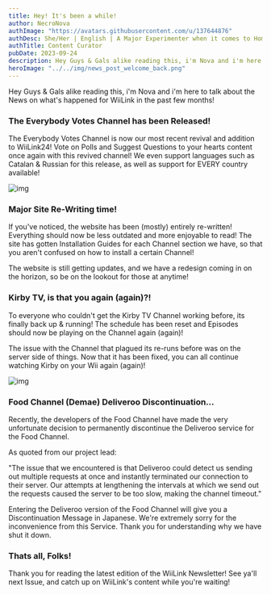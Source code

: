 ```yaml
---
title: Hey! It's been a while!
author: NecroNova
authImage: "https://avatars.githubusercontent.com/u/137644876"
authDesc: She/Her | English | A Major Experimenter when it comes to Homebrew Software for Nintendo Consoles.
authTitle: Content Curator
pubDate: 2023-09-24
description: Hey Guys & Gals alike reading this, i'm Nova and i'm here to talk about the News on what's happened for WiiLink in the past few months!
heroImage: "../../img/news_post_welcome_back.png"
---
```


Hey Guys & Gals alike reading this, i'm Nova and i'm here to talk about the News on what's happened for WiiLink in the past few months!

### The Everybody Votes Channel has been Released!

The Everybody Votes Channel is now our most recent revival and addition to WiiLink24! Vote on Polls and Suggest Questions to your hearts content once again with this revived channel! We even support languages such as Catalan & Russian for this release, as well as support for EVERY country available!

![img](https://raw.githubusercontent.com/WiiLink24/web/main/public/img/EVC_Banner.webp)
### Major Site Re-Writing time!

If you've noticed, the website has been (mostly) entirely re-written! Everything should now be less outdated and more enjoyable to read!
The site has gotten Installation Guides for each Channel section we have, so that you aren't confused on how to install a certain Channel!

The website is still getting updates, and we have a redesign coming in on the horizon, so be on the lookout for those at anytime!

### Kirby TV, is that you again (again)?!

To everyone who couldn't get the Kirby TV Channel working before, its finally back up & running! The schedule has been reset and Episodes should now be playing on the Channel again (again)!

The issue with the Channel that plagued its re-runs before was on the server side of things. Now that it has been fixed, you can all continue watching Kirby on your Wii again (again)!

![img](https://cdn.wikirby.com/2/24/KRBaY_E001_end_scene_screenshot.png)

### Food Channel (Demae) Deliveroo Discontinuation...

Recently, the developers of the Food Channel have made the very unfortunate decision to permanently discontinue the Deliveroo service for the Food Channel.

As quoted from our project lead:

"The issue that we encountered is that Deliveroo could detect us sending out multiple requests at once and instantly terminated our connection to their server. Our attempts at lengthening the intervals at which we send out the requests caused the server to be too slow, making the channel timeout."

Entering the Deliveroo version of the Food Channel will give you a Discontinuation Message in Japanese.
We're extremely sorry for the inconvenience from this Service. Thank you for understanding why we have shut it down.

### Thats all, Folks!

Thank you for reading the latest edition of the WiiLink Newsletter! See ya'll next Issue, and catch up on WiiLink's content while you're waiting!